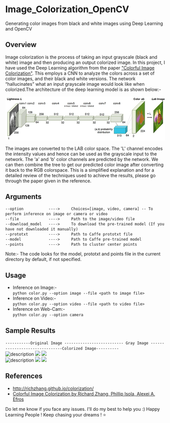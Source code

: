 # Image_Colorization_OpenCV
Generating color images from black and white images using Deep Learning and OpenCV

## Overview
Image colorization is the process of taking an input grayscale (black and white) image and then producing an output colorized image.
In this project, I have used the Deep Learning algorithm from the paper ["Colorful Image Colorization"](https://arxiv.org/abs/1603.08511). This employs a CNN to analyze the colors across a set of color images, and their black and white versions. The network “hallucinates” what an input grayscale image would look like when colorized.The architecture of the deep learning model is as shown below:-

![Architecture](bw_colorization_opencv_arch.png)

The images are converted to the LAB color space. The 'L' channel encodes the intensity values and hence can be used as the grayscale input to the network. The 'a' and 'b' color channels are predicted by the network. We can then combine the tree to get our predicted color image after converting it back to the RGB colorspace. This is a simplified explanation and for a detailed review of the techniques used to achieve the results, please go through the paper given in the reference.

## Arguments
```
--option           ---->     Choices=[image, video, camera] -- To perform inference on image or camera or video  
--file             ---->     Path to the image/video file  
--download_model   ---->     To download the pre-trained model (If you have not downloaded it manually) 
--prototxt         ---->     Path to Caffe prototxt file  
--model            ---->     Path to Caffe pre-trained model  
--points           ---->     Path to cluster center points  
```
Note:- The code looks for the model, prototxt and points file in the current directory by default, if not specified.

## Usage
* Inference on Image:-  
`python color.py --option image --file <path to image file>`
* Inference on Video:-  
`python color.py --option video --file <path to video file>`
* Inference on Web-Cam:-  
`python color.py --option camera`

## Sample Results
```-----------Original Image -------------------------- Gray Image -------------------------------Colorized Image----------```  
<img src ='Test_Images/beach_original.jpg' alt="description" width = 300 > <img src ='Test_Images/beach_original_gray.png' width = 300> <img src ='Sample_Results/beach_colorized.png' width = 300>  
<img src ='Test_Images/building_original.jpg' alt="description" width = 300 > <img src ='Test_Images/building_original_gray.png' width = 300> <img src ='Sample_Results/building_colorized.png' width = 300>  

## References
* http://richzhang.github.io/colorization/  
* [Colorful Image Colorization by Richard Zhang, Phillip Isola, Alexei A. Efros](https://arxiv.org/abs/1603.08511)

Do let me know if you face any issues. I'll do my best to help you :)
Happy Learning People ! Keep chasing your dreams ! ⭐️
